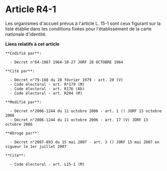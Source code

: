# Article R4-1

Les organismes d'accueil prévus à l'article L. 15-1 sont ceux figurant sur la liste établie dans les conditions fixées pour
l'établissement de la carte nationale d'identité.

**Liens relatifs à cet article**

	**Codifié par**:

	  - Décret n°64-1087 1964-10-27 JORF 28 OCTOBRE 1964

	**Cité par**:

	  - Décret n°79-160 du 28 février 1979 - art. 20 (V)
	  - Code électoral - art. R*179 (M)
	  - Code électoral - art. R176 (Ab)
	  - Code électoral - art. R204 (M)

	**Modifié par**:

	  - Décret n°2006-1244 du 11 octobre 2006 - art. 1 () JORF 13 octobre 2006
	  - Décret n°2006-1244 du 11 octobre 2006 - art. 17 (V) JORF 13 octobre 2006

	**Abrogé par**:

	  - Décret n°2007-893 du 15 mai 2007 - art. 3 () JORF 15 mai 2007 en vigueur le 1er juillet 2007

	**Cite**:

	  - Code électoral - art. L15-1 (M)
